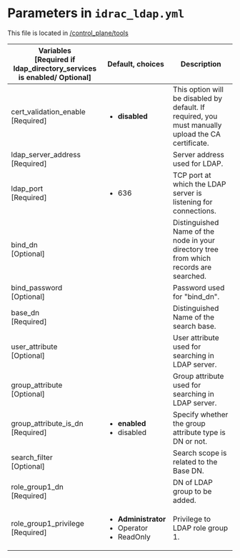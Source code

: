 # Parameters in `idrac_ldap.yml`
This file is located in [/control_plane/tools](../../../../control_plane/tools/idrac_ldap.yml)

|	Variables</br> [Required if ldap_directory_services is enabled/ Optional]	|	Default, choices	|	Description
----------------	|	-----------------	|	-----------------
cert_validation_enable</br> [Required]	|	<ul><li>**disabled**</li></ul>	|	This option will be disabled by default. If required, you must manually upload the CA certificate.
ldap_server_address</br> [Required] 	|		|	Server address used for LDAP.
ldap_port</br> [Required]	|	<ul><li>636</li></ul>	|	TCP port at which the LDAP server is listening for connections.
bind_dn</br> [Optional]	|		|	Distinguished Name of the node in your directory tree from which records are searched.
bind_password</br> [Optional]	|		|	Password used for "bind_dn".
base_dn</br> [Required]	|		|	Distinguished Name of the search base.
user_attribute</br> [Optional]	|		|	User attribute used for searching in LDAP server.
group_attribute</br> [Optional]	|		|	Group attribute used for searching in LDAP server.
group_attribute_is_dn</br> [Required]	|	<ul><li>**enabled**</li> <li>disabled</li></ul>	|	Specify whether the group attribute type is DN or not.
search_filter</br> [Optional]	|		|	Search scope is related to the Base DN. 
role_group1_dn</br> [Required]	|		|	DN of LDAP group to be added.
role_group1_privilege</br> [Required]	|	<ul><li>**Administrator**</li><li>Operator</li><li>ReadOnly</li></ul>	|	Privilege to LDAP role group 1.  
	